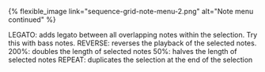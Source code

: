 ---
---

{% flexible_image link="sequence-grid-note-menu-2.png" alt="Note menu continued" %}

LEGATO: adds legato between all overlapping notes within the selection. Try this with bass notes.
REVERSE: reverses the playback of the selected notes.
200%: doubles the length of selected notes 
50%: halves the length of selected notes
REPEAT: duplicates the selection at the end of the selection
